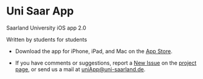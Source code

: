 # Uni Saar App

Saarland University iOS app 2.0 

Written by students for students 
* Download the app for iPhone, iPad, and Mac on the [App Store](https://apps.apple.com/app/uni-saar/id736099223).

* If you have comments or suggestions, report a [New Issue](https://github.com/AliHassany/UniSaarApp/issues) on the
[project page](https://github.com/AliHassany/UniSaarApp/), or send us a mail at 
<uniApp@uni-saarland.de>.

